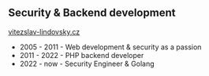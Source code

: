 ## Security & Backend development

[vitezslav-lindovsky.cz](https://vitezslav-lindovsky.cz/)

- 2005 - 2011 - Web development & security as a passion
- 2011 - 2022 - PHP backend developer
- 2022 - now  - Security Engineer & Golang
